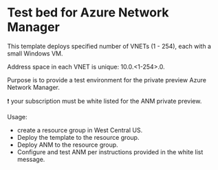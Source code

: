 # Test bed for Azure Network Manager
This template deploys specified number of VNETs (1 - 254), each with a small Windows VM. 

Address space in each VNET is unique: 10.0.<1-254>.0.

Purpose is to provide a test environment for the private preview Azure Network Manager.

:exclamation: your subscription must be white listed for the ANM private preview.

Usage:
- create a resource group in West Central US.
- Deploy the template to the resource group.
- Deploy ANM to the resource group.
- Configure and test ANM per instructions provided in the white list message.

